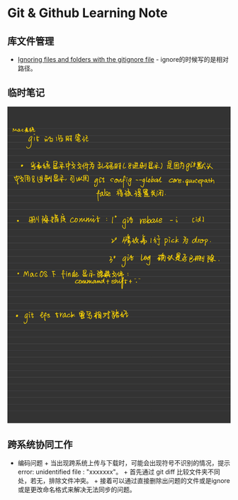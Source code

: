 # Git & Github Learning Note
 ## 库文件管理
   * [Ignoring files and folders with the gitignore file](https://www.youtube.com/watch?v=wECCmRg8Qjc) - ignore的时候写的是相对路径。
 ## 临时笔记
   ![](https://github.com/wjinyi/Git-GithubLearning/blob/master/git%E4%B8%B4%E6%97%B6%E7%AC%94%E8%AE%B0-1.jpg)
 ## 跨系统协同工作
   * 编码问题
    + 当出现跨系统上传与下载时，可能会出现符号不识别的情况，提示error: unidentified file : "xxxxxxx"。
    + 首先通过 git diff 比较文件夹不同处，若无，排除文件冲突。
    + 接着可以通过直接删除出问题的文件或是ignore或是更改命名格式来解决无法同步的问题。

